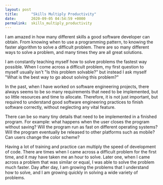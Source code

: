 ```yaml
---
layout: post
title:      "Skills Multiply Productivity"
date:       2020-09-05 04:54:59 +0000
permalink:  skills_multiply_productivity
---
```


I am amazed in how many different skills a good software developer can obtain. From knowing when to use a programming pattern, to knowing the faster algorithm to solve a difficult problem. There are so many different ways to solve a problem, and many times they are all great solutions. 

I am constantly teaching myself how to solve problems the fastest way possible. When I come across a difficult problem, my first question to myself usually isn't "Is this problem solvable?" but instead I ask myself "What is the best way to go about solving this problem?"

In the past, when I have worked on software engineering projects, there always seems to be so many requirements that need to be implemented, but so little resources and time to allocate. Therefore, it is not just important, but required to understand good software engineering practices to finish software correctly, without neglecting any vital feature.

There can be so many tiny details that need to be implemented in a finished program. For example: what happens when the user closes the program without saving? Will the program run as fast on different operating systems? Will the program eventually be released to other platforms such as mobile? Can users change the color scheme? 

Having a lot of training and practice can multiply the speed of development of code. There are times when I came across a difficult problem for the first time, and it may have taken me an hour to solve. Later one, when I came across a problem that was similar or equal, I was able to solve the problem much faster. Day after day, I am growing the problems that I understand how to solve, and I am growing quickly in solving a wide variety of problems. 



